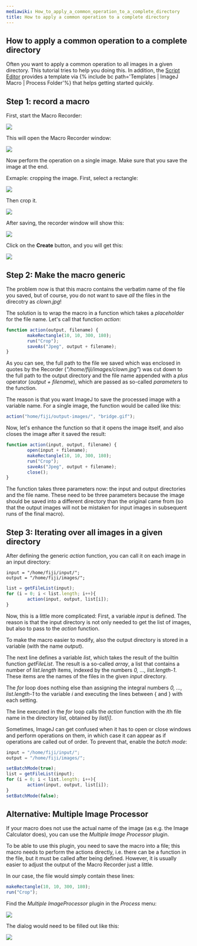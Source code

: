 ```yaml
---
mediawiki: How_to_apply_a_common_operation_to_a_complete_directory
title: How to apply a common operation to a complete directory
---
```


## How to apply a common operation to a complete directory

Often you want to apply a common operation to all images in a given directory. This tutorial tries to help you doing this. In addition, the [Script Editor](/scripting/script-editor) provides a template via {% include bc path='Templates | ImageJ Macro | Process Folder'%} that helps getting started quickly.

## Step 1: record a macro

First, start the Macro Recorder:

![](/media/tutorials/how-to-apply-a-common-operation-to-a-complete-directory-1.jpg)

This will open the Macro Recorder window:

![](/media/tutorials/how-to-apply-a-common-operation-to-a-complete-directory-2.jpg)

Now perform the operation on a single image. Make sure that you save the image at the end.

Exmaple: cropping the image. First, select a rectangle:

![](/media/tutorials/how-to-apply-a-common-operation-to-a-complete-directory-3.jpg)

Then crop it.

![](/media/tutorials/how-to-apply-a-common-operation-to-a-complete-directory-4.jpg)

After saving, the recorder window will show this:

![](/media/tutorials/how-to-apply-a-common-operation-to-a-complete-directory-6.jpg)

Click on the **Create** button, and you will get this:

![](/media/tutorials/how-to-apply-a-common-operation-to-a-complete-directory-7.jpg)

## Step 2: Make the macro generic

The problem now is that this macro contains the verbatim name of the file you saved, but of course, you do not want to save *all* the files in the direcotry as *clown.jpg*!

The solution is to wrap the macro in a function which takes a *placeholder* for the file name. Let's call that function *action*:

```javascript
function action(output, filename) {
        makeRectangle(10, 10, 300, 180);
        run("Crop");
        saveAs("Jpeg", output + filename);
}
```

As you can see, the full path to the file we saved which was enclosed in quotes by the Recorder (*"/home/fiji/images/clown.jpg"*) was cut down to the full path to the output directory and the file name appended with a *plus* operator (*output + filename*), which are passed as so-called *parameters* to the function.

The reason is that you want ImageJ to save the processed image with a variable name. For a single image, the function would be called like this:

```javascript
action("home/fiji/output-images/", "bridge.gif");
```

Now, let's enhance the function so that it opens the image itself, and also closes the image after it saved the result:

```javascript
function action(input, output, filename) {
        open(input + filename);
        makeRectangle(10, 10, 300, 180);
        run("Crop");
        saveAs("Jpeg", output + filename);
        close();
}
```

The function takes three parameters now: the input and output directories and the file name. These need to be three parameters because the image should be saved into a different directory than the original came from (so that the output images will not be mistaken for input images in subsequent runs of the final macro).

## Step 3: Iterating over all images in a given directory

After defining the generic *action* function, you can call it on each image in an input directory:

```Fjavascript
input = "/home/fiji/input/";
output = "/home/fiji/images/";
```
  
```javascript
list = getFileList(input);
for (i = 0; i < list.length; i++){
        action(input, output, list[i]);
}
```

Now, this is a little more complicated: First, a variable *input* is defined. The reason is that the input directory is not only needed to get the list of images, but also to pass to the *action* function.

To make the macro easier to modify, also the output directory is stored in a variable (with the name *output*).

The next line defines a variable *list*, which takes the result of the builtin function *getFileList*. The result is a so-called *array*, a list that contains a number of *list.length* items, indexed by the numbers *0, ..., list.length-1*. These items are the names of the files in the given *input* directory.

The *for* loop does nothing else than assigning the integral numbers *0, ..., list.length-1* to the variable *i* and executing the lines between { and } with each setting.

The line executed in the *for* loop calls the *action* function with the *i*th file name in the directory list, obtained by *list[i]*.

Sometimes, ImageJ can get confused when it has to open or close windows and perform operations on them, in which case it can appear as if operations are called out of order. To prevent that, enable the *batch mode*:

```javascript
input = "/home/fiji/input/";
output = "/home/fiji/images/";
```
  
```javascript
setBatchMode(true); 
list = getFileList(input);
for (i = 0; i < list.length; i++){
        action(input, output, list[i]);
}
setBatchMode(false);
```

## Alternative: Multiple Image Processor

If your macro does not use the actual name of the image (as e.g. the Image Calculator does), you can use the *Multiple Image Processor* plugin.

To be able to use this plugin, you need to save the macro into a file; this macro needs to perform the actions directly, i.e. there can be a function in the file, but it must be called after being defined. However, it is usually easier to adjust the output of the Macro Recorder just a little.

In our case, the file would simply contain these lines:

```javascript
makeRectangle(10, 10, 300, 180);
run("Crop");
```

Find the *Multiple ImageProcessor* plugin in the *Process* menu:

![](/media/tutorials/how-to-apply-a-common-operation-to-a-complete-directory-8.jpg)

The dialog would need to be filled out like this:

![](/media/tutorials/how-to-apply-a-common-operation-to-a-complete-directory-9.jpg)
